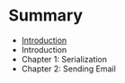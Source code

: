 # Summary

* [Introduction](README.md)
* Introduction
* Chapter 1: Serialization
* Chapter 2: Sending Email

